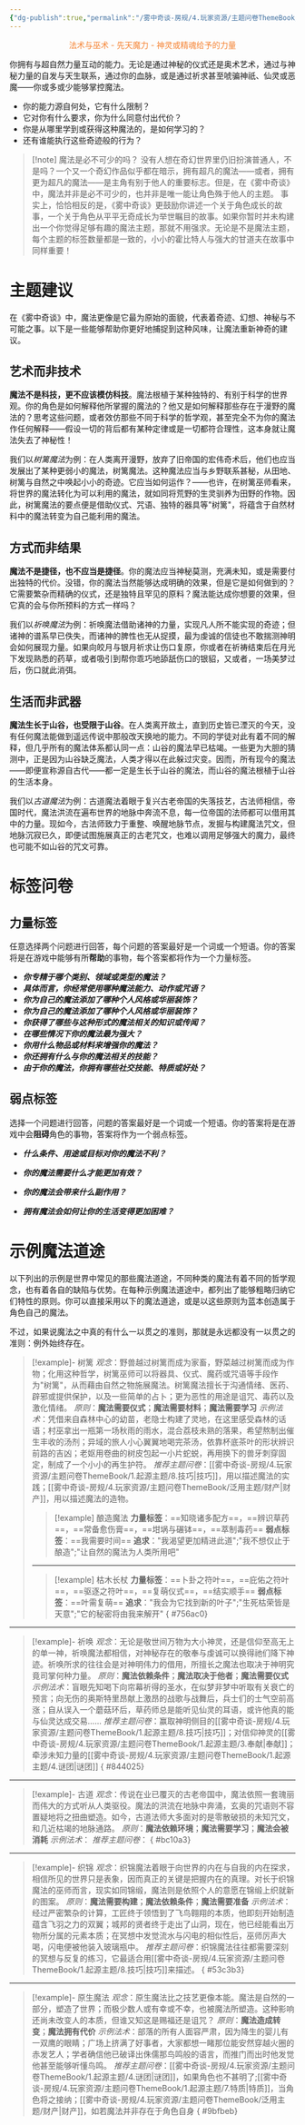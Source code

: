 ```yaml
---
{"dg-publish":true,"permalink":"/雾中奇谈-房规/4.玩家资源/主题问卷ThemeBook/泛用主题/魔法/"}
---
```


<div align="center"><font color="#f58231">法术与巫术 - 先天魔力 - 神灵或精魂给予的力量</font></div>

你拥有与超自然力量互动的能力。无论是通过神秘的仪式还是奥术艺术，通过与神秘力量的自发与天生联系，通过你的血脉，或是通过祈求甚至唬骗神祇、仙灵或恶魔——你或多或少能够掌控魔法。
- 你的能力源自何处，它有什么限制？
- 它对你有什么要求，你为什么同意付出代价？
- 你是从哪里学到或获得这种魔法的，是如何学习的？
- 还有谁能执行这些奇迹般的行为？

>[!note] 魔法是必不可少的吗？
>没有人想在奇幻世界里仍旧扮演普通人，不是吗？一个又一个奇幻作品似乎都在暗示，拥有超凡的魔法——或者，拥有更为超凡的魔法——是主角有别于他人的重要标志。但是，在《雾中奇谈》中，魔法并非是必不可少的，也并非是唯一能让角色殊于他人的主题。
>事实上，恰恰相反的是，《雾中奇谈》更鼓励你讲述一个关于角色成长的故事，一个关于角色从平平无奇成长为举世瞩目的故事。如果你暂时并未构建出一个你觉得足够有趣的魔法主题，那就不用强求。无论是不是魔法主题，每个主题的标签数量都是一致的，小小的霍比特人与强大的甘道夫在故事中同样重要！
>
# 主题建议
在《雾中奇谈》中，魔法更像是它最为原始的面貌，代表着奇迹、幻想、神秘与不可能之事。以下是一些能够帮助你更好地捕捉到这种风味，让魔法重新神奇的建议。
## 艺术而非技术
**魔法不是科技，更不应该模仿科技**。魔法根植于某种独特的、有别于科学的世界观。你的角色是如何解释他所掌握的魔法的？他又是如何解释那些存在于漫野的魔法的？思考这些问题，或者效仿那些不同于科学的哲学观，甚至完全不为你的魔法作任何解释——假设一切的背后都有某种定律或是一切都符合理性，这本身就让魔法失去了神秘性！

我们以*树篱魔法*为例：在人类离开漫野，放弃了旧帝国的宏伟奇术后，他们也应当发展出了某种更弱小的魔法，树篱魔法。这种魔法应当与乡野联系甚秘，从田地、树篱与自然之中唤起小小的奇迹。它应当如何运作？——也许，在树篱巫师看来，将世界的魔法转化为可以利用的魔法，就如同将荒野的生灵驯养为田野的作物。因此，树篱魔法的要点便是借助仪式、咒语、独特的器具等"树篱"，将蕴含于自然材料中的魔法转变为自己能利用的魔法。

## 方式而非结果
**魔法不是捷径，也不应当是捷径**。你的魔法应当神秘莫测，充满未知，或是需要付出独特的代价。没错，你的魔法当然能够达成明确的效果，但是它是如何做到的？它需要繁杂而精确的仪式，还是独特且罕见的原料？魔法能达成你想要的效果，但它真的会与你所预料的方式一样吗？

我们以*祈唤魔法*为例：祈唤魔法借助诸神的力量，实现凡人所不能实现的奇迹；但诸神的谱系早已佚失，而诸神的脾性也无从捉摸，最为虔诚的信徒也不敢揣测神明会如何展现力量。如果向皎月与银月祈求让伤口复原，你或者在祈祷结束后在月光下发现熟悉的药草，或者吸引到帮你乖巧地舔舐伤口的银貂，又或者，一场美梦过后，伤口就此消弭。

## 生活而非武器
**魔法生长于山谷，也受限于山谷**。在人类离开故土，直到历史皆已湮灭的今天，没有任何魔法能做到遥远传说中那般改天换地的能力。不同的学徒对此有着不同的解释，但几乎所有的魔法体系都认同一点：山谷的魔法早已枯竭。一些更为大胆的猜测中，正是因为山谷缺乏魔法，人类才得以在此躲过灾变。因而，所有现今的魔法——即便宣称源自古代——都一定是生长于山谷的魔法，而山谷的魔法根植于山谷的生活本身。

我们以*古道魔法*为例：古道魔法着眼于复兴古老帝国的失落技艺，古法师相信，帝国时代，魔法洪流在遍布世界的地脉中奔流不息，每一位帝国的法师都可以借用其中的力量。现如今，古法师致力于重整、唤醒地脉节点，发掘与构建魔法咒文，但地脉沉寂已久，即便试图施展真正的古老咒文，也难以调用足够强大的魔力，最终也可能不如山谷的咒文可靠。

#  标签问卷
## 力量标签
任意选择两个问题进行回答，每个问题的答案最好是一个词或一个短语。你的答案将是在游戏中能够有所**帮助**的事物，每个答案都将作为一个力量标签。
- ***你专精于哪个类别、领域或类型的魔法？***
- ***具体而言，你经常使用哪种魔法能力、动作或咒语？***
- ***你为自己的魔法添加了哪种个人风格或华丽装饰？***
- ***你为自己的魔法添加了哪种个人风格或华丽装饰？***
- ***你获得了哪些与这种形式的魔法相关的知识或传闻？***
- ***在哪些情况下你的魔法最为强大？***
- ***你用什么物品或材料来增强你的魔法？***
- ***你还拥有什么与你的魔法相关的技能？***
- ***由于你的魔法，你拥有哪些社交技能、特质或好处？***

## 弱点标签
选择一个问题进行回答，问题的答案最好是一个词或一个短语。你的答案将是在游戏中会**阻碍**角色的事物，答案将作为一个弱点标签。
- ***什么条件、用途或目标对你的魔法不利？***

- ***你的魔法需要什么才能更加有效？***

- ***你的魔法会带来什么副作用？***

- ***拥有魔法会如何让你的生活变得更加困难？***
# 示例魔法道途
以下列出的示例是世界中常见的那些魔法道途，不同种类的魔法有着不同的哲学观念，也有着各自的缺陷与优势。在每种示例魔法道途中，都列出了能够粗略归纳它们特性的原则。你可以直接采用以下的魔法道途，或是以这些原则为蓝本创造属于角色自己的魔法。

不过，如果说魔法之中真的有什么一以贯之的准则，那就是永远都没有一以贯之的准则：例外始终存在。
> [!example]- 树篱
>*观念*：野兽越过树篱而成为家畜，野菜越过树篱而成为作物；化用这种哲学，树篱巫师可以将器具、仪式、魔药或咒语等手段作为"树篱"，从而藉由自然之物施展魔法。树篱魔法擅长于沟通情绪、医药、辟邪或提供保护，以及一些简单的占卜；更为恶性的用途是诅咒、毒药以及激化情绪。
>*原则*：**魔法需要仪式**；**魔法需要材料**；**魔法需要学习**
>*示例法术*：凭借来自森林中心的幼苗，老隐士构建了灵地，在这里感受森林的话语；村巫拿出一瓶第一场秋雨的雨水，混合荔枝未熟的落果，希望熬制出催生丰收的汤剂；异域的旅人小心翼翼地喝完茶汤，依靠杯底茶叶的形状辨识前路的吉凶；老妪用卷曲的树皮包起一小片蛇蜕，再用换下的兽牙刺穿固定，制成了一个小小的再生护符。
>*推荐主题问卷*：[[雾中奇谈-房规/4.玩家资源/主题问卷ThemeBook/1.起源主题/8.技巧\|技巧]]，用以描述魔法的实践；[[雾中奇谈-房规/4.玩家资源/主题问卷ThemeBook/泛用主题/财产\|财产]]，用以描述魔法的造物。
>>[!example] 酿造魔法
>>**力量标签**：==知晓诸多配方==，==辨识草药==，==常备愈伤膏==，==坩埚与碾钵==，==萃制毒药==
>>**弱点标签**：==我需要时间==
>>**追求**："我渴望更加精进此道";"我不想仅止于酿造";"让自然的魔法为人类所用吧"
>---
>>[!example] 枯木长杖
>>**力量标签**：==卜卦之符叶==，==庇佑之符叶==，==驱逐之符叶==，==复萌仪式==，==结实顺手==
>>**弱点标签**：==叶需复萌==
>>**追求**："我会为它找到新的叶子";"生死枯荣皆是天意";"它的秘密将由我来解开"
{ #756ac0}


---
> [!example]- 祈唤
>*观念*：无论是敬世间万物为大小神灵，还是信仰至高无上的单一神，祈唤魔法都相信，对神秘存在的敬奉与虔诚可以换得祂们降下神迹。祈唤所求的往往会是对神明伟力的借用，所擅长之魔法也取决于神明究竟司掌何种力量。
>*原则*：**魔法依赖条件**；**魔法取决于他者**；**魔法需要仪式**
>*示例法术*：盲眼先知喝下向帘幕祈得的圣水，在似梦非梦中听取有关衰亡的预言；向无伤的奥斯特里昂献上激昂的战歌与战舞后，兵士们的士气空前高涨；自从误入一个蘑菇环后，草药师总是能听见仙灵的耳语，或许他真的能与仙灵达成交易......
>*推荐主题问卷*：赢取神明侧目的[[雾中奇谈-房规/4.玩家资源/主题问卷ThemeBook/1.起源主题/8.技巧\|技巧]]；对信仰神灵的[[雾中奇谈-房规/4.玩家资源/主题问卷ThemeBook/1.起源主题/3.奉献\|奉献]]；牵涉未知力量的[[雾中奇谈-房规/4.玩家资源/主题问卷ThemeBook/1.起源主题/4.谜团\|谜团]]
{ #844025}


---
> [!example]- 古道
>*观念*：传说在业已覆灭的古老帝国中，魔法依照一套瑰丽而伟大的方式听从人类驱役。魔法的洪流在地脉中奔涌，玄奥的咒语则不容置疑地将之扭曲塑造。如今，古道法师大多面对的是零散破损的未知咒文，和几近枯竭的地脉通路。
>*原则*：**魔法依赖环境**；**魔法需要学习**；**魔法会被消耗**
>*示例法术*：
>*推荐主题问卷*：
{ #bc10a3}


---
> [!example]- 织锦
>*观念*：织锦魔法着眼于向世界的内在与自我的内在探求，相信所见的世界只是表象，因而真正的关键是把握内在的真理。对长于织锦魔法的巫师而言，现实如同锦缎，魔法则是依照个人的意愿在锦缎上织就新的图案。
>*原则*：**魔法需要构建**；**魔法依赖条件**；**魔法需要准备**
>*示例法术*：经过严密繁杂的计算，工匠终于领悟到了飞鸟翱翔的本质，他即刻开始制造蕴含飞羽之力的双翼；城邦的贤者终于走出了山洞，现在，他已经能看出万物所分属的元素本质；在冥想中发觉流水与闪电的相似性后，巫师厉声大喝，闪电便被他装入玻璃瓶中。
>*推荐主题问卷*：织锦魔法往往都需要深刻的冥想与反复的练习，它最适合用[[雾中奇谈-房规/4.玩家资源/主题问卷ThemeBook/1.起源主题/8.技巧\|技巧]]来描述。
{ #53c3b3}


---
> [!example]- 原生魔法
>*观念*：原生魔法比之技艺更像本能。魔法是自然的一部分，塑造了世界；而极少数人或有幸或不幸，也被魔法所塑造。这种影响还尚未改变人的本质，但谁又知这是赐福还是诅咒？
>*原则*：**魔法造成转变**；**魔法拥有代价**
>*示例法术*：部落的所有人面容严肃，因为降生的婴儿有一双鹰的眼睛；广场上挤满了好事者，大家都想一睹那位能安然穿越火圈的赤发艺人；学者确信他已破译出侏儒那鸟鸣般的语言，而推门而出时他发觉他甚至能够听懂鸟鸣。
>*推荐主题问卷*：[[雾中奇谈-房规/4.玩家资源/主题问卷ThemeBook/1.起源主题/4.谜团\|谜团]]，如果角色也不甚明了;[[雾中奇谈-房规/4.玩家资源/主题问卷ThemeBook/1.起源主题/7.特质\|特质]]，当角色将之接纳；[[雾中奇谈-房规/4.玩家资源/主题问卷ThemeBook/泛用主题/财产\|财产]]，如若魔法并非存在于角色自身
{ #9bfbeb}


